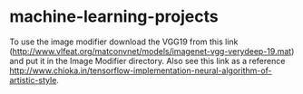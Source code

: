 # machine-learning-projects
To use the image modifier download the VGG19 from this link (http://www.vlfeat.org/matconvnet/models/imagenet-vgg-verydeep-19.mat) and put it in the Image Modifier directory. Also see this link as a reference http://www.chioka.in/tensorflow-implementation-neural-algorithm-of-artistic-style.
